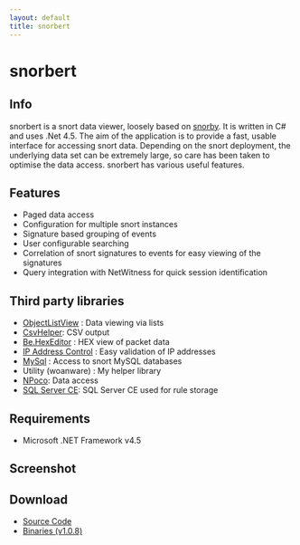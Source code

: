 ```yaml
---
layout: default
title: snorbert
---
```


# snorbert #

## Info ##
snorbert is a snort data viewer, loosely based on [snorby](https://snorby.org/). It is written in C# and uses .Net 4.5. The aim of the application is to provide a fast, usable interface for accessing snort data. Depending on the snort deployment, the underlying data set can be extremely large, so care has been taken to optimise the data access. snorbert has various useful features.

## Features ##

- Paged data access
- Configuration for multiple snort instances
- Signature based grouping of events
- User configurable searching
- Correlation of snort signatures to events for easy viewing of the signatures
- Query integration with NetWitness for quick session identification

## Third party libraries ##

- [ObjectListView](http://objectlistview.sourceforge.net/cs/index.html) : Data viewing via lists
- [CsvHelper](https://github.com/JoshClose/CsvHelper): CSV output
- [Be.HexEditor](http://sourceforge.net/projects/hexbox/) : HEX view of packet data
- [IP Address Control](http://www.codeproject.com/Articles/9352/A-C-IP-Address-Control) : Easy validation of IP addresses
- [MySql](http://dev.mysql.com/downloads/connector/net/) : Access to snort MySQL databases
- Utility (woanware) : My helper library
- [NPoco](http://dev.mysql.com/downloads/connector/net/): Data access
- [SQL Server CE](http://dev.mysql.com/downloads/connector/net/): SQL Server CE used for rule storage

## Requirements ##

- Microsoft .NET Framework v4.5

## Screenshot ##


## Download ##

- [Source Code](https://github.com/woanware/snorbert)
- [Binaries (v1.0.8)](/downloads/snorbert.v.1.0.8.zip)